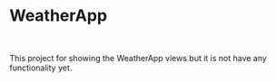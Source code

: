 <h1>WeatherApp  </h1>
</br>
</hr>
<p>This project for showing the WeatherApp views but it is not have any functionality yet.</p>
